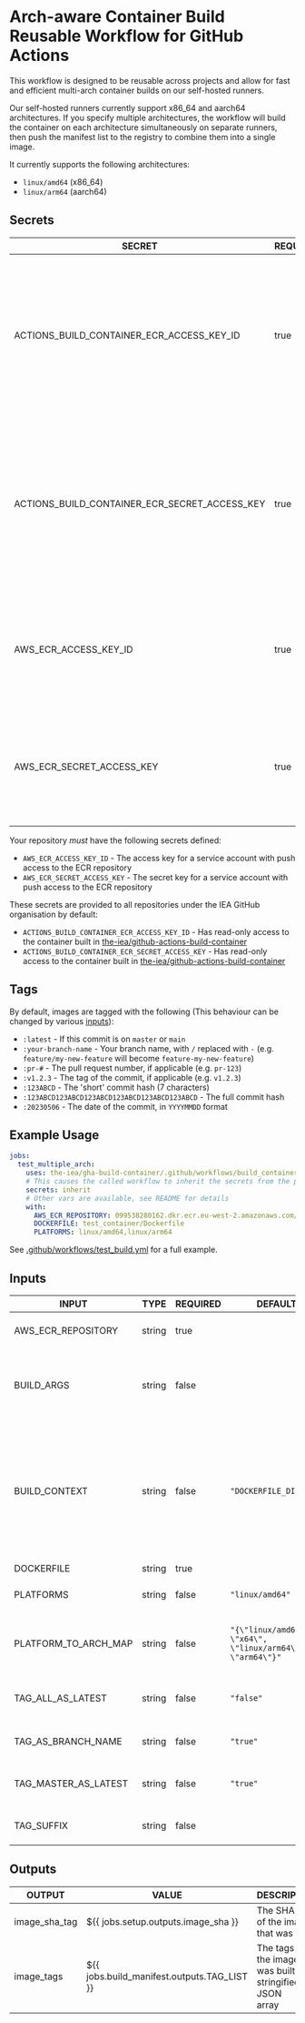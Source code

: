 # Arch-aware Container Build Reusable Workflow for GitHub Actions

This workflow is designed to be reusable across projects and allow for fast and efficient multi-arch container builds on our self-hosted runners.

Our self-hosted runners currently support x86_64 and aarch64 architectures. If you specify multiple architectures, the workflow will build the container on each architecture simultaneously on separate runners, then push the manifest list to the registry to combine them into a single image.

It currently supports the following architectures:
  - `linux/amd64` (x86_64)
  - `linux/arm64` (aarch64)

## Secrets

<!-- AUTO-DOC-SECRETS:START - Do not remove or modify this section -->

|                    SECRET                     | REQUIRED |                                                                                                       DESCRIPTION                                                                                                       |
|-----------------------------------------------|----------|-------------------------------------------------------------------------------------------------------------------------------------------------------------------------------------------------------------------------|
|   ACTIONS_BUILD_CONTAINER_ECR_ACCESS_KEY_ID   |   true   |   The AWS access key ID to use to grab the container built in [the-iea/github-actions-build-container](https://github.com/the-iea/github-actions-build-container) (Provided as an organisation secret within the IEA)   |
| ACTIONS_BUILD_CONTAINER_ECR_SECRET_ACCESS_KEY |   true   | The AWS secret access key to use to grab the container built in [the-iea/github-actions-build-container](https://github.com/the-iea/github-actions-build-container) (Provided as an organisation secret within the IEA) |
|             AWS_ECR_ACCESS_KEY_ID             |   true   |                                                The AWS access key ID to use for the ECR login (must have permissions to push to the repository you're trying to push to)                                                |
|           AWS_ECR_SECRET_ACCESS_KEY           |   true   |                                              The AWS secret access key to use for the ECR login (must have permissions to push to the repository you're trying to push to)                                              |

<!-- AUTO-DOC-SECRETS:END -->

Your repository _must_ have the following secrets defined:

  - `AWS_ECR_ACCESS_KEY_ID` - The access key for a service account with push access to the ECR repository
  - `AWS_ECR_SECRET_ACCESS_KEY` - The secret key for a service account with push access to the ECR repository

These secrets are provided to all repositories under the IEA GitHub organisation by default:

  - `ACTIONS_BUILD_CONTAINER_ECR_ACCESS_KEY_ID` - Has read-only access to the container built in [the-iea/github-actions-build-container](https://github.com/the-iea/github-actions-build-container)
  - `ACTIONS_BUILD_CONTAINER_ECR_SECRET_ACCESS_KEY` - Has read-only access to the container built in [the-iea/github-actions-build-container](https://github.com/the-iea/github-actions-build-container)

## Tags

By default, images are tagged with the following (This behaviour can be changed by various [inputs](#inputs)):

  - `:latest` - If this commit is on `master` or `main`
  - `:your-branch-name` - Your branch name, with `/` replaced with `-` (e.g. `feature/my-new-feature` will become `feature-my-new-feature`)
  - `:pr-#` - The pull request number, if applicable (e.g. `pr-123`)
  - `:v1.2.3` - The tag of the commit, if applicable (e.g. `v1.2.3`)
  - `:123ABCD` - The 'short' commit hash (7 characters)
  - `:123ABCD123ABCD123ABCD123ABCD123ABCD123ABCD` - The full commit hash
  - `:20230506` - The date of the commit, in `YYYYMMDD` format

## Example Usage

```yaml
jobs:
  test_multiple_arch:
    uses: the-iea/gha-build-container/.github/workflows/build_container.yml@master
    # This causes the called workflow to inherit the secrets from the parent workflow (this one)
    secrets: inherit
    # Other vars are available, see README for details
    with:
      AWS_ECR_REPOSITORY: 099538280162.dkr.ecr.eu-west-2.amazonaws.com/iea/shared/cr/gh/bld/psh/test
      DOCKERFILE: test_container/Dockerfile
      PLATFORMS: linux/amd64,linux/arm64
```
See [.github/workflows/test_build.yml](.github/workflows/test_build.yml) for a full example.

## Inputs

<!-- AUTO-DOC-INPUT:START - Do not remove or modify this section -->

|        INPUT         |  TYPE  | REQUIRED |                          DEFAULT                           |                                                                                                  DESCRIPTION                                                                                                  |
|----------------------|--------|----------|------------------------------------------------------------|---------------------------------------------------------------------------------------------------------------------------------------------------------------------------------------------------------------|
|  AWS_ECR_REPOSITORY  | string |   true   |                                                            |                                                                              The AWS ECR repository to push<br>the container to                                                                               |
|      BUILD_ARGS      | string |  false   |                                                            |                                                         The build arguments to pass to<br> the Docker build (Newline separated string<br>of KEY=VAR)                                                          |
|    BUILD_CONTEXT     | string |  false   |                   `"DOCKERFILE_DIRNAME"`                   | Build context used by the docker<br> builder (. to reference top of<br> Git repo, DOCKERFILE_DIRNAME to reference Dockerfile<br> directory - Either BUILD_CONTEXT or DOCKERFILE<br>or both must be specified) |
|      DOCKERFILE      | string |   true   |                                                            |                                                                                            The Dockerfile to build                                                                                            |
|      PLATFORMS       | string |  false   |                      `"linux/amd64"`                       |                                                                            The platforms to build for (comma<br>separated string)                                                                             |
| PLATFORM_TO_ARCH_MAP | string |  false   | `"{\"linux/amd64\": \"x64\", \"linux/arm64\": \"arm64\"}"` |                                                     A JSON object mapping platform to<br> architecture (Generally, you should not need<br>to change this)                                                     |
|  TAG_ALL_AS_LATEST   | string |  false   |                         `"false"`                          |                                                                    If true, tag the image as<br> latest no matter what branch we're<br>on                                                                     |
|  TAG_AS_BRANCH_NAME  | string |  false   |                          `"true"`                          |                                                                                Whether to tag the image as<br>the branch name                                                                                 |
| TAG_MASTER_AS_LATEST | string |  false   |                          `"true"`                          |                                                                  If true, tag the image as<br> latest if the branch is `master`<br>or `main`                                                                  |
|      TAG_SUFFIX      | string |  false   |                                                            |                                                                                      The suffix to append to the<br>tag                                                                                       |

<!-- AUTO-DOC-INPUT:END -->






## Outputs

<!-- AUTO-DOC-OUTPUT:START - Do not remove or modify this section -->

|    OUTPUT     |                    VALUE                    |                               DESCRIPTION                               |
|---------------|---------------------------------------------|-------------------------------------------------------------------------|
| image_sha_tag |     ${{ jobs.setup.outputs.image_sha }}     |               The SHA tag of the image<br>that was built                |
|  image_tags   | ${{ jobs.build_manifest.outputs.TAG_LIST }} | The tags of the image that<br> was built as a stringified JSON<br>array |

<!-- AUTO-DOC-OUTPUT:END -->









